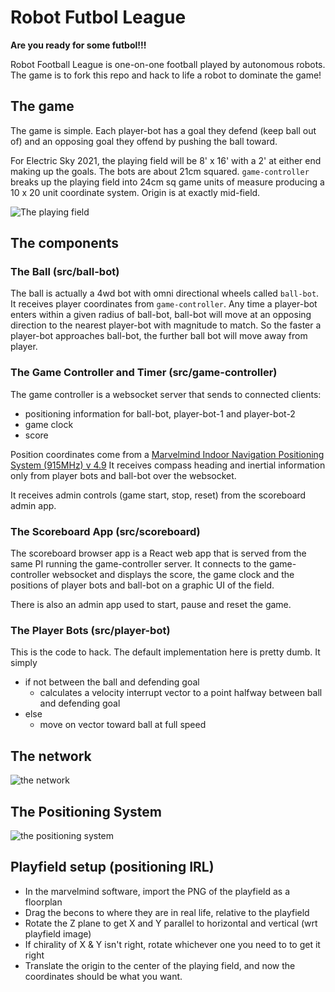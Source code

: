 # Robot Futbol League

**Are you ready for some futbol!!!**

Robot Football League is one-on-one football played by autonomous robots. The game is to fork this repo and hack to life a robot to dominate the game!

## The game

The game is simple. Each player-bot has a goal they defend (keep ball out of) and an opposing goal they offend by pushing the ball toward.

For Electric Sky 2021, the playing field will be 8' x 16' with a 2' at either end making up the goals. The bots are about 21cm squared. `game-controller` breaks up the playing field into 24cm sq game units of measure producing a 10 x 20 unit coordinate system. Origin is at exactly mid-field.

![The playing field](https://github.com/littlebee/robot-futbol-league/blob/master/docs/playingField.png)

## The components

### The Ball (src/ball-bot)

The ball is actually a 4wd bot with omni directional wheels called `ball-bot`. It receives player coordinates from `game-controller`. Any time a player-bot enters within a given radius of ball-bot, ball-bot will move at an opposing direction to the nearest player-bot with magnitude to match. So the faster a player-bot approaches ball-bot, the further ball bot will move away from player.

### The Game Controller and Timer (src/game-controller)

The game controller is a websocket server that sends to connected clients:

- positioning information for ball-bot, player-bot-1 and player-bot-2
- game clock
- score

Position coordinates come from a [Marvelmind Indoor Navigation Positioning System (915MHz) v 4.9](https://www.robotshop.com/uk/marvelmind-starter-set-hw-v49-indoor-navigation-positioning-system-915mhz.html?gclid=Cj0KCQjwiqWHBhD2ARIsAPCDzaksKWh8X1BsVWGuckrfdj67qMHQD1eEBH0aTTDmB680hjq7pr7UOV4aAlCwEALw_wcB)
It receives compass heading and inertial information only from player bots and ball-bot over the websocket.

It receives admin controls (game start, stop, reset) from the scoreboard admin app.

### The Scoreboard App (src/scoreboard)

The scoreboard browser app is a React web app that is served from the same PI running the game-controller server. It connects to the game-controller websocket and displays the score, the game clock and the positions of player bots and ball-bot on a graphic UI of the field.

There is also an admin app used to start, pause and reset the game.

### The Player Bots (src/player-bot)

This is the code to hack. The default implementation here is pretty dumb. It simply

- if not between the ball and defending goal
  - calculates a velocity interrupt vector to a point halfway between ball and defending goal
- else
  - move on vector toward ball at full speed

## The network

![the network](https://github.com/littlebee/robot-futbol-league/blob/master/docs/network.png)

## The Positioning System

![the positioning system](https://github.com/littlebee/robot-futbol-league/blob/master/docs/positioningSystem.png)

## Playfield setup (positioning IRL)
- In the marvelmind software, import the PNG of the playfield as a floorplan
- Drag the becons to where they are in real life, relative to the playfield
- Rotate the Z plane to get X and Y parallel to horizontal and vertical (wrt playfield image)
- If chirality of X & Y isn't right, rotate whichever one you need to to get it right
- Translate the origin to the center of the playing field, and now the coordinates should be what you want.
